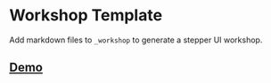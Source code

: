 # Workshop Template

Add markdown files to `_workshop` to generate a stepper UI workshop.

## [Demo](cloud-annotations.github.io/workshop-template)
